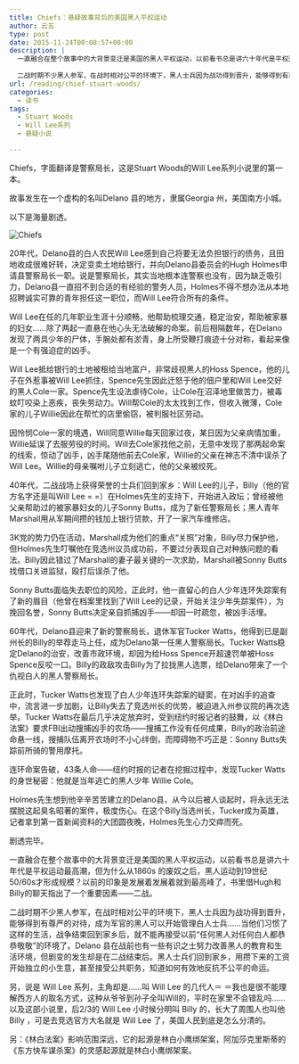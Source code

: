 ```yaml
---
title: Chiefs：悬疑故事背后的美国黑人平权运动
author: 云五
type: post
date: 2015-11-24T00:08:57+00:00
description: |
  一直融合在整个故事中的大背景变迁是美国的黑人平权运动，以前看书总是讲六十年代是平权运动最高潮，但为什么从1860s 的废奴之后，黑人运动到19世纪50/60s 才形成规模？以前的印象是发展着发展着就到最高峰了，书里借Hugh和Billy 的聊天指出了一个重要因素——二战。
  
  二战时期不少黑人参军，在战时相对公平的环境下，黑人士兵因为战功得到晋升，能够得到有尊严的对待，成为军官的黑人可以开始管理白人士兵……当他们习惯了这样的生活，战争结束回到家乡后，就不能再接受以前“任何黑人对任何白人都恭恭敬敬”的环境了。Delano 县在战前也有一些有识之士努力改善黑人的教育和生活环境，但剧变的发生却是在二战结束后。黑人士兵们回到家乡，用攒下来的工资开始独立的小生意，甚至接受公共职务，知道如何有效地反抗不公平的命运。
url: /reading/chief-stuart-woods/
categories:
  - 读书
tags:
  - Stuart Woods
  - Will Lee系列
  - 悬疑小说

---
```

Chiefs，字面翻译是警察局长，这是Stuart Woods的Will Lee系列小说里的第一本。

故事发生在一个虚构的名叫Delano 县的地方，隶属Georgia 州，美国南方小城。

以下是海量剧透。

![Chiefs](https://media.go5.dev/go5dev/media_attachments/files/105/290/745/623/623/220/original/858d32f8d93b9ea2.png)

20年代，Delano县的白人农民Will Lee感到自己将要无法负担银行的债务，且田地收成很难好转，决定变卖土地给银行，并向Delano县委员会的Hugh Holmes申请县警察局长一职。说是警察局长，其实当地根本连警察也没有，因为缺乏吸引力，Delano县一直招不到合适的有经验的警务人员，Holmes不得不想办法从本地招聘诚实可靠的青年担任这一职位，而Will Lee符合所有的条件。

Will Lee在任的几年职业生涯十分顺畅，他帮助梳理交通，稳定治安，帮助被家暴的妇女……除了两起一直悬在他心头无法破解的命案。前后相隔数年，在Delano发现了两具少年的尸体，手腕处都有淤青，身上所受鞭打痕迹十分对称，看起来像是一个有强迫症的凶手。

Will Lee抵给银行的土地被租给当地富户，非常歧视黑人的Hoss Spence，他的儿子在外惹事被Will Lee抓住，Spence先生因此迁怒于他的佃户里和Will Lee交好的黑人Cole一家。Spence先生设法虐待Cole，让Cole在沼泽地里做苦力，被毒蚊叮咬染上恶疾，丧失劳动力。Will帮Cole的太太找到工作，但收入微薄，Cole家的儿子Willie因此在帮忙的店里偷窃，被判服社区劳动。

因怜悯Cole一家的境遇，Will同意Willie每天回家过夜，某日因为父亲病情加重，Willie延误了去服劳役的时间。Will去Cole家找他之前，无意中发现了那两起命案的线索，惊动了凶手，凶手尾随他前去Cole家，Willie的父亲在神志不清中误杀了Will Lee。Willie的母亲嘱咐儿子立刻逃亡，他的父亲被绞死。

40年代，二战战场上获得荣誉的士兵们回到家乡：Will Lee的儿子，Billy（他的官方名字还是叫Will Lee = =）在Holmes先生的支持下，开始进入政坛；曾经被他父亲帮助过的被家暴妇女的儿子Sonny Butts，成为了新任警察局长；黑人青年Marshall用从军期间攒的钱加上银行贷款，开了一家汽车维修店。

3K党的势力仍在活动，Marshall成为他们的重点“关照”对象，Billy尽力保护他，但Holmes先生叮嘱他在竞选州议员成功前，不要过分表现自己对种族问题的看法。Billy因此错过了Marshall的妻子最关键的一次求助，Marshall被Sonny Butts找借口关进监狱，殴打后误杀了他。

Sonny Butts面临失去职位的风险，正此时，他一直留心的白人少年连环失踪案有了新的眉目（他曾在档案里找到了Will Lee的记录，开始关注少年失踪案件），为挽回名誉，Sonny Butts决定亲自抓捕凶手——却因一时疏忽，被凶手活埋。

60年代，Delano县迎来了新的警察局长，退休军官Tucker Watts，他得到已是副州长的Billy的举荐走马上任，成为Delano第一任黑人警察局长。Tucker Watts稳定Delano的治安，改善市政环境，却因为给Hoss Spence开超速罚单被Hoss Spence反咬一口。Billy的政敌攻击Billy为了拉拢黑人选票，给Delano带来了一个仇视白人的黑人警察局长。

正此时，Tucker Watts也发现了白人少年连环失踪案的疑窦，在对凶手的追查中，流言进一步加剧，让Billy失去了竞选州长的优势，被迫进入州参议院的再次选举。Tucker Watts在最后几乎决定放弃时，受到纽约时报记者的鼓舞，以《林白法案》要求FBI出动搜捕凶手的农场——搜捕工作没有任何成果，Billy的政治前途命悬一线，搜捕队伍离开农场时不小心绊倒，而障碍物不巧正是：Sonny Butts失踪前所骑的警用摩托。

连环命案告破，43条人命——纽约时报的记者在挖掘过程中，发现Tucker Watts的身世秘密：他就是当年逃亡的黑人少年 Willie Cole。

Holmes先生想到他辛辛苦苦建立的Delano县，从今以后被人谈起时，将永远无法摆脱这起臭名昭著的案件，极度伤心。在这个Billy当选州长，Tucker成为英雄，记者拿到第一首新闻资料的大团圆夜晚，Holmes先生心力交瘁而死。

剧透完毕。

一直融合在整个故事中的大背景变迁是美国的黑人平权运动，以前看书总是讲六十年代是平权运动最高潮，但为什么从1860s 的废奴之后，黑人运动到19世纪50/60s才形成规模？以前的印象是发展着发展着就到最高峰了，书里借Hugh和Billy的聊天指出了一个重要因素——二战。

二战时期不少黑人参军，在战时相对公平的环境下，黑人士兵因为战功得到晋升，能够得到有尊严的对待，成为军官的黑人可以开始管理白人士兵……当他们习惯了这样的生活，战争结束回到家乡后，就不能再接受以前“任何黑人对任何白人都恭恭敬敬”的环境了。Delano 县在战前也有一些有识之士努力改善黑人的教育和生活环境，但剧变的发生却是在二战结束后。黑人士兵们回到家乡，用攒下来的工资开始独立的小生意，甚至接受公共职务，知道如何有效地反抗不公平的命运。

另，说是 Will Lee 系列，主角却是……叫 Will Lee 的几代人＝ ＝我也是很不能理解西方人的取名方式，这种从爷爷到孙子全叫Will的，平时在家里不会错乱吗……以及这部小说里，后2/3的 Will Lee 小时候分明叫 Billy 的，长大了周围人也叫他 Billy ，可是去竞选官方大名就是 Will Lee 了，美国人民到底是怎么分清的。

另：《林白法案》影响范围深远，它的起源是林白小鹰绑架案，阿加莎克里斯蒂的《东方快车谋杀案》的灵感起源就是林白小鹰绑架案。
